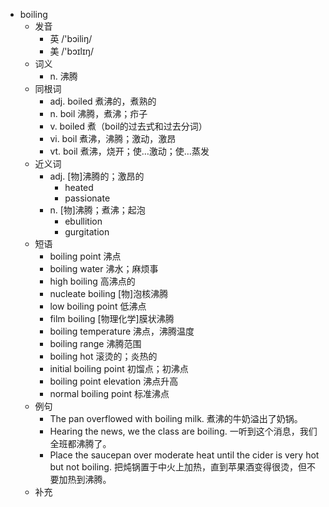 - boiling
  - 发音
    - 英 /'bɔiliŋ/
    - 美 /'bɔɪlɪŋ/
  - 词义
    - n. 沸腾
  - 同根词
    - adj. boiled 煮沸的，煮熟的
    - n. boil 沸腾，煮沸；疖子
    - v. boiled 煮（boil的过去式和过去分词）
    - vi. boil 煮沸，沸腾；激动，激昂
    - vt. boil 煮沸，烧开；使…激动；使…蒸发
  - 近义词
    - adj. [物]沸腾的；激昂的
      - heated
      - passionate
    - n. [物]沸腾；煮沸；起泡
      - ebullition
      - gurgitation
  - 短语
    - boiling point 沸点
    - boiling water 沸水；麻烦事
    - high boiling 高沸点的
    - nucleate boiling [物]泡核沸腾
    - low boiling point 低沸点
    - film boiling [物理化学]膜状沸腾
    - boiling temperature 沸点，沸腾温度
    - boiling range 沸腾范围
    - boiling hot 滚烫的；炎热的
    - initial boiling point 初馏点；初沸点
    - boiling point elevation 沸点升高
    - normal boiling point 标准沸点
  - 例句
    - The pan overflowed with boiling milk. 煮沸的牛奶溢出了奶锅。
    - Hearing the news, we the class are boiling. 一听到这个消息，我们全班都沸腾了。
    - Place the saucepan over moderate heat until the cider is very hot but not boiling. 把炖锅置于中火上加热，直到苹果酒变得很烫，但不要加热到沸腾。
  - 补充
